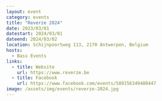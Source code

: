 ```yaml
---
layout: event
category: events
title: "Reverze 2024"
date: 2023/03/01
datestart: 2024/03/01
dateend: 2024/03/02
location: Schijnpoortweg 113, 2170 Antwerpen, Belgium
hosts:
  - Bass Events
links:
  - title: Website
    url: https://www.reverze.be
  - title: Facebook
    url: https://www.facebook.com/events/589156349480447
image: /assets/img/events/reverze-2024.jpg
---
```

